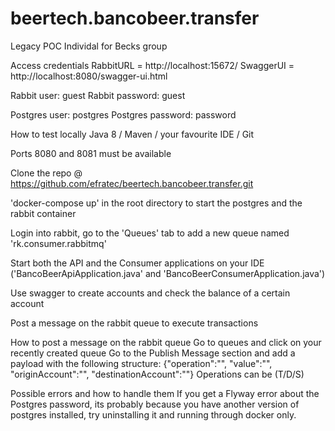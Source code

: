 # beertech.bancobeer.transfer
Legacy POC Individal for Becks group

Access credentials
RabbitURL = http://localhost:15672/
SwaggerUI = http://localhost:8080/swagger-ui.html

Rabbit user: guest
Rabbit password: guest

Postgres user: postgres
Postgres password: password

How to test locally
Java 8 / Maven / your favourite IDE / Git

Ports 8080 and 8081 must be available

Clone the repo @ https://github.com/efratec/beertech.bancobeer.transfer.git

'docker-compose up' in the root directory to start the postgres and the rabbit container

Login into rabbit, go to the 'Queues' tab to add a new queue named 'rk.consumer.rabbitmq'

Start both the API and the Consumer applications on your IDE ('BancoBeerApiApplication.java' and 'BancoBeerConsumerApplication.java')

Use swagger to create accounts and check the balance of a certain account

Post a message on the rabbit queue to execute transactions

How to post a message on the rabbit queue
Go to queues and click on your recently created queue
Go to the Publish Message section and add a payload with the following structure: {"operation":"", "value":"", "originAccount":"", "destinationAccount":""}
Operations can be (T/D/S)

Possible errors and how to handle them
If you get a Flyway error about the Postgres password, its probably because you have another version of postgres installed, try uninstalling it and running through docker only.





